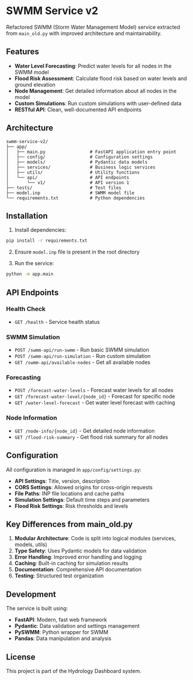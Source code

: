 # SWMM Service v2

Refactored SWMM (Storm Water Management Model) service extracted from `main_old.py` with improved architecture and maintainability.

## Features

- **Water Level Forecasting**: Predict water levels for all nodes in the SWMM model
- **Flood Risk Assessment**: Calculate flood risk based on water levels and ground elevation
- **Node Management**: Get detailed information about all nodes in the model
- **Custom Simulations**: Run custom simulations with user-defined data
- **RESTful API**: Clean, well-documented API endpoints

## Architecture

```
swmm-service-v2/
├── app/
│   ├── main.py                 # FastAPI application entry point
│   ├── config/                 # Configuration settings
│   ├── models/                 # Pydantic data models
│   ├── services/               # Business logic services
│   ├── utils/                  # Utility functions
│   └── api/                    # API endpoints
│       └── v1/                 # API version 1
├── tests/                      # Test files
├── model.inp                   # SWMM model file
└── requirements.txt            # Python dependencies
```

## Installation

1. Install dependencies:

```bash
pip install -r requirements.txt
```

2. Ensure `model.inp` file is present in the root directory

3. Run the service:

```bash
python -m app.main
```

## API Endpoints

### Health Check

- `GET /health` - Service health status

### SWMM Simulation

- `POST /swmm-api/run-swmm` - Run basic SWMM simulation
- `POST /swmm-api/run-simulation` - Run custom simulation
- `GET /swmm-api/available-nodes` - Get all available nodes

### Forecasting

- `POST /forecast-water-levels` - Forecast water levels for all nodes
- `GET /forecast-water-level/{node_id}` - Forecast for specific node
- `GET /water-level-forecast` - Get water level forecast with caching

### Node Information

- `GET /node-info/{node_id}` - Get detailed node information
- `GET /flood-risk-summary` - Get flood risk summary for all nodes

## Configuration

All configuration is managed in `app/config/settings.py`:

- **API Settings**: Title, version, description
- **CORS Settings**: Allowed origins for cross-origin requests
- **File Paths**: INP file locations and cache paths
- **Simulation Settings**: Default time steps and parameters
- **Flood Risk Settings**: Risk thresholds and levels

## Key Differences from main_old.py

1. **Modular Architecture**: Code is split into logical modules (services, models, utils)
2. **Type Safety**: Uses Pydantic models for data validation
3. **Error Handling**: Improved error handling and logging
4. **Caching**: Built-in caching for simulation results
5. **Documentation**: Comprehensive API documentation
6. **Testing**: Structured test organization

## Development

The service is built using:

- **FastAPI**: Modern, fast web framework
- **Pydantic**: Data validation and settings management
- **PySWMM**: Python wrapper for SWMM
- **Pandas**: Data manipulation and analysis

## License

This project is part of the Hydrology Dashboard system.
